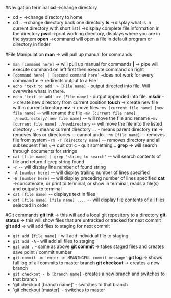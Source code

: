 #Navigation terminal
**cd** ->change directory
- cd ~ ->change directory to home
- cd .. ->change directory back one directory
**ls** ->display what is in current directory with short list
**l** ->display complete file information in the directory
**pwd** ->print working directory, displays where you are in the system
**open** ->command will open a file in default program or directory in finder

#File Manipulation
**man** -> will pull up manual for commands
- `man [command here]` -> will pull up manual for commands
**|** -> pipe will execute command on left first then execute command on right
- `[command here] | [second command here]` -does not work for every command
**>** -> redirects output to a File
- `echo 'text to add' > [File name]` - output directed into file. Will overwrite whats in there.
- `echo 'text to add' >> [File name]` - output appended into file.
**mkdir** -> create new directory from current position
**touch** -> create new file within current directory
**mv** -> move files
-`mv [current file name] [new file name]` -- will rename the file
-`mv [current file name] ./newdirectory/[new file name]` -- will move the file and rename
-`mv [current file name] ./newdirectory` -- will move the file into the listed directory
`.` - means current directory
`..` - means parent directory
**rm** -> removes files or directories -- cannot undo.
-`rm [file name]` -- removes file from system
-`rm -r [directory name]` -- removes directory and all subsequent files
`q`-> quit
ctrl c - quit something...
**grep** -> will search through documents for strings
- `cat [file name] | grep 'string to search'` -- will search contents of file and return if grep string found
- `-n` -- will display line number of found string
- `-A [number here]` -- will display trailing number of lines specified
- `-B [number here]` -- will display preceding number of lines specified
**cat** ->concatenate, or print to terminal, or show in terminal, reads a file(s) and outputs to terminal
- `cat [file name]` -- displays text in files
- `cat [file name] [file name] ....` -- will display file contents of all files selected in order

#Git commands
**git init** -> this will add a local git repository to a directory
**git status** -> this will show files that are untracked or tracked for next commit
**git add** -> will add files to staging for next commit
- `git add [file name]` - will add individual file to staging
- `git add -A` - will add all files to staging
- `git add .` - same as above
**git commit** -> takes staged files and creates save point / commit number
- `git commit -m 'enter in MEANINGFUL commit message'`
**git log** -> shows full log of all commits to master branch
**git checkout** -> creates a new branch
- `git checkout - b [branch name]` -creates a new branch and switches to that branch
- 'git checkout [branch name]' - switches to that branch
- 'git checkout [master]' - switches to master
